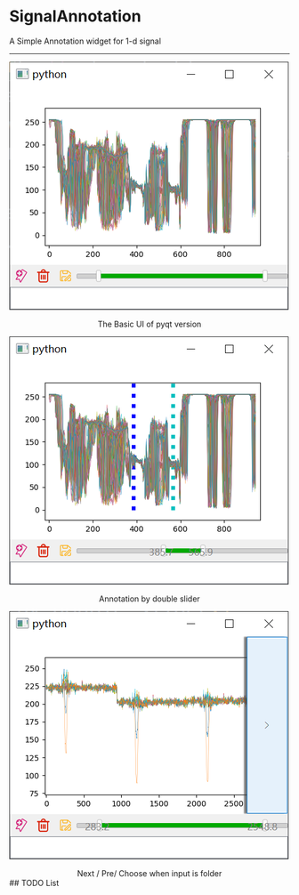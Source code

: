 # SignalAnnotation
A Simple Annotation widget for 1-d signal

  

----
![basic ui](md_img/basci_ui.png)
<center>The Basic UI of pyqt version</center>

![Annotation On](md_img/annotation.png)
<center>Annotation by double slider</center>

![Drawer](md_img/drawer.png)
<center>Next / Pre/ Choose when input is folder</center>
## TODO List